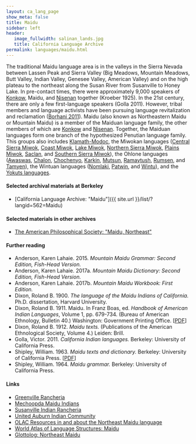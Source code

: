 ```yaml
---
layout: ca_lang_page
show_meta: false
title: Maidu
sidebar: left
header:
   image_fullwidth: salinan_lands.jpg
   title: California Language Archive
permalink: languages/maidu.html
---
```


The traditional Maidu language area is in the valleys in the Sierra Nevada between Lassen Peak and Sierra Valley (Big Meadows, Mountain Meadows, Butt Valley, Indian Valley, Genesee Valley, American Valley) and on the high plateau to the northeast along the Susan River from Susanville to Honey Lake. In pre-contact times, there were approximately 9,000 speakers of [Konkow](konkow.html), Maidu, and [Nisenan](nisenan.html) together (Kroeber 1925). In the 21st century, there are only a few first-language speakers (Golla 2011). However, tribal members and language activists have been pursuing language revitalization and reclamation ([Borhani 2011](https://open.library.ubc.ca/cIRcle/collections/graduateresearch/42591/items/1.0078066)). Maidu (also known as Northeastern Maidu or Mountain Maidu) is a member of the Maiduan language family, the other members of which are [Konkow](konkow.html) and [Nisenan](nisenan.html). Together, the Maiduan languages form one branch of the hypothesized Penutian language family. This groups also includes [Klamath-Modoc](modoc.html), the Miwokan languages ([Central Sierra Miwok](central-sierra-miwok.html), [Coast Miwok](coast-miwok.html), [Lake Miwok](lake-miwok.html), [Northern Sierra Miwok](northern-sierra-miwok.html), [Plains Miwok](plains-miwok.html), [Saclan](saclan.html), and [Southern Sierra Miwok](southern-sierra-miwok.html)), the Ohlone languages ([Awaswas](awaswas.html), [Chalon](chalon.html), [Chochenyo](chochenyo.html), [Karkin](karkin.html), [Mutsun](mutsun.html), [Ramaytush](ramaytush.html), [Rumsen](rumsen.html), and [Tamyen](tamyen.html)), the Wintuan languages ([Nomlaki](nomlaki.html), [Patwin](patwin.html), and [Wintu](wintu.html)), and the [Yokuts languages](yokuts.html).

#### Selected archival materials at Berkeley

* [California Language Archive: "Maidu"]({{ site.url }}/list/?langid=562=Maidu)

#### Selected materials in other archives

* [The American Philosophical Society: "Maidu, Northeast"](https://indigenousguide.amphilsoc.org/search?search_api_fulltext=maidu&amp;f%5B0%5D=guide_language_content_title%3AMaidu%2C%20Northeast)

#### Further reading

* Anderson, Karen Lahaie. 2015. *Mountain Maidu Grammar: Second Edition, Fish-Head Version.*
* Anderson, Karen Lahaie. 2017a. *Mountain Maidu Dictionary: Second Edition, Fish-Head Version.*
* Anderson, Karen Lahaie. 2017b. *Mountain Maidu Workbook: First Edition.*
* Dixon, Roland B. 1900. *The language of the Maidu Indians of California.* Ph.D. dissertation, Harvard University.
* Dixon, Roland B. 1911. Maidu. In Franz Boas, ed. *Handbook of American Indian Languages*, Volume 1, pp. 679-734. (Bureau of American Ethnology, Bulletin 40.) Washington: Government Printing Office. [[PDF](http://books.google.com/books/download/Introduction__to_Handbook_of_American_In.pdf?id=8bcEAAAAYAAJ&amp;output=pdf&amp;sig=ACfU3U0yzrPHo6LEF2xvuO9Sx2VbskAYfA)]
* Dixon, Roland B. 1912. *Maidu texts.* (Publications of the American Ethnological Society, Volume 4.) Leiden: Brill.
* Golla, Victor. 2011. *California Indian languages.* Berkeley: University of California Press.
* Shipley, William. 1963. *Maidu texts and dictionary.* Berkeley: University of California Press. [[PDF](https://archive.org/details/maidutextsdictio0000ship)]
* Shipley, William. 1964. *Maidu grammar.* Berkeley: University of California Press.

#### Links

* [Greenville Rancheria](http://www.greenvillerancheria.com/)
* [Mechoopda Maidu Indians](http://www.mechoopda-nsn.gov/)
* [Susanville Indian Rancheria](http://www.sir-nsn.gov/)
* [United Auburn Indian Community](http://www.auburnrancheria.com/)
* [OLAC Resources in and about the Northeast Maidu language](http://www.language-archives.org/language/nmu)
* [World Atlas of Language Structures: Maidu](http://wals.info/languoid/lect/wals_code_mne)
* [Glottolog: Northeast Maidu](https://glottolog.org/resource/languoid/id/nort2952)

